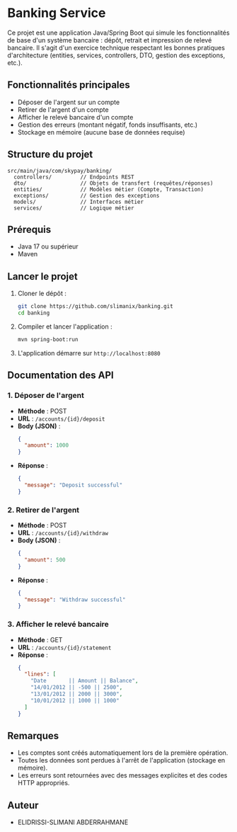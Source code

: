 # Banking Service

Ce projet est une application Java/Spring Boot qui simule les fonctionnalités de base d'un système bancaire : dépôt, retrait et impression de relevé bancaire. Il s'agit d'un exercice technique respectant les bonnes pratiques d'architecture (entities, services, controllers, DTO, gestion des exceptions, etc.).

## Fonctionnalités principales
- Déposer de l'argent sur un compte
- Retirer de l'argent d'un compte
- Afficher le relevé bancaire d'un compte
- Gestion des erreurs (montant négatif, fonds insuffisants, etc.)
- Stockage en mémoire (aucune base de données requise)

## Structure du projet
```
src/main/java/com/skypay/banking/
  controllers/         // Endpoints REST
  dto/                 // Objets de transfert (requêtes/réponses)
  entities/            // Modèles métier (Compte, Transaction)
  exceptions/          // Gestion des exceptions
  models/              // Interfaces métier
  services/            // Logique métier
```

## Prérequis
- Java 17 ou supérieur
- Maven

## Lancer le projet
1. Cloner le dépôt :
   ```bash
   git clone https://github.com/slimanix/banking.git
   cd banking
   ```
2. Compiler et lancer l'application :
   ```bash
   mvn spring-boot:run
   ```
3. L'application démarre sur `http://localhost:8080`

## Documentation des API

### 1. Déposer de l'argent
- **Méthode** : POST
- **URL** : `/accounts/{id}/deposit`
- **Body (JSON)** :
  ```json
  {
    "amount": 1000
  }
  ```
- **Réponse** :
  ```json
  {
    "message": "Deposit successful"
  }
  ```

### 2. Retirer de l'argent
- **Méthode** : POST
- **URL** : `/accounts/{id}/withdraw`
- **Body (JSON)** :
  ```json
  {
    "amount": 500
  }
  ```
- **Réponse** :
  ```json
  {
    "message": "Withdraw successful"
  }
  ```

### 3. Afficher le relevé bancaire
- **Méthode** : GET
- **URL** : `/accounts/{id}/statement`
- **Réponse** :
  ```json
  {
    "lines": [
      "Date       || Amount || Balance",
      "14/01/2012 || -500 || 2500",
      "13/01/2012 || 2000 || 3000",
      "10/01/2012 || 1000 || 1000"
    ]
  }
  ```

## Remarques
- Les comptes sont créés automatiquement lors de la première opération.
- Toutes les données sont perdues à l'arrêt de l'application (stockage en mémoire).
- Les erreurs sont retournées avec des messages explicites et des codes HTTP appropriés.

## Auteur
- ELIDRISSI-SLIMANI ABDERRAHMANE